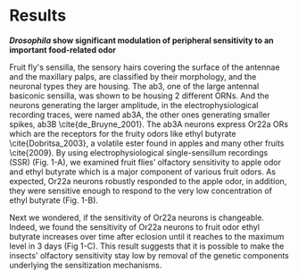 # Results

**_Drosophila_ show significant modulation of peripheral sensitivity to an important food-related odor**

Fruit fly's sensilla, the sensory hairs covering the surface of the antennae and the maxillary palps, are classified by their morphology, and the neuronal types they are housing. The ab3, one of the large antennal basiconic sensilla, was shown to be housing 2 different ORNs. And the neurons generating the larger amplitude, in the electrophysiological recording traces, were named ab3A, the other ones generating smaller spikes, ab3B \cite{de_Bruyne_2001}. The ab3A neurons express Or22a ORs which are the receptors for the fruity odors like ethyl butyrate \cite{Dobritsa_2003}, a volatile ester found in apples and many other fruits \cite{2009}. By using electrophysiological single-sensillum recordings (SSR) (Fig. 1-A), we examined fruit flies’ olfactory sensitivity to apple odor and ethyl butyrate which is a major component of various fruit odors. As expected, Or22a neurons robustly responded to the apple odor, in addition, they were sensitive enough to respond to the very low concentration of ethyl butyrate (Fig. 1-B).

Next we wondered, if the sensitivity of Or22a neurons is changeable. Indeed, we found the sensitivity of Or22a neurons to fruit odor ethyl butyrate increases over time after eclosion until it reaches to the maximum level in 3 days (Fig 1-C). This result suggests that it is possible to make the insects' olfactory sensitivity stay low by removal of the genetic components underlying the sensitization mechanisms.


